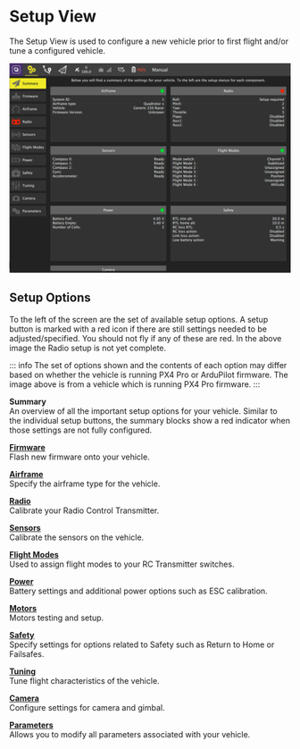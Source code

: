# Setup View

The Setup View is used to configure a new vehicle prior to first flight and/or tune a configured vehicle.

![](../../../assets/setup/setup_view.jpg)

## Setup Options

To the left of the screen are the set of available setup options. A setup button is marked with a red icon if there are still settings needed to be adjusted/specified. You should not fly if any of these are red. In the above image the Radio setup is not yet complete.

::: info
The set of options shown and the contents of each option may differ based on whether the vehicle is running PX4 Pro or ArduPilot firmware. The image above is from a vehicle which is running PX4 Pro firmware.
:::

**Summary** <br />An overview of all the important setup options for your vehicle. Similar to the individual setup buttons, the summary blocks show a red indicator when those settings are not fully configured.

**[Firmware](Firmware.md)** <br />Flash new firmware onto your vehicle.

**[Airframe](Airframe.md)** <br />Specify the airframe type for the vehicle.

**[Radio](Radio.md)** <br />Calibrate your Radio Control Transmitter.

**[Sensors](Sensors.md)** <br />Calibrate the sensors on the vehicle.

**[Flight Modes](FlightModes.md)** <br />Used to assign flight modes to your RC Transmitter switches.

**[Power](Power.md)** <br />Battery settings and additional power options such as ESC calibration.

**[Motors](Motors.md)** <br />Motors testing and setup.

**[Safety](Safety.md)** <br />Specify settings for options related to Safety such as Return to Home or Failsafes.

**[Tuning](Tuning.md)** <br />Tune flight characteristics of the vehicle.

**[Camera](Camera.md)** <br />Configure settings for camera and gimbal.

**[Parameters](Parameters.md)** <br />Allows you to modify all parameters associated with your vehicle. <br /> <br />

